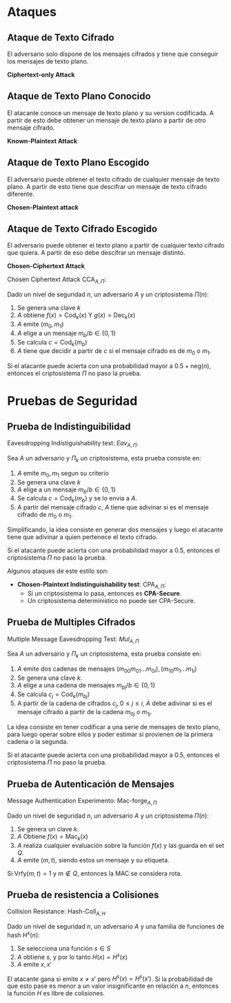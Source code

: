 # Ataques

## Ataque de Texto Cifrado

El adversario solo dispone de los mensajes cifrados y tiene que conseguir los mensajes de texto plano.

**Ciphertext-only Attack**

## Ataque de Texto Plano Conocido

El atacante conoce un mensaje de texto plano y su version codificada. A partir de esto debe obtener un mensaje de texto plano a partir de otro mensaje cifrado.

**Known-Plaintext Attack**

## Ataque de Texto Plano Escogido

El adversario puede obtener el texto cifrado de cualquier mensaje de texto plano. A partir de esto tiene que descifrar un mensaje de texto cifrado diferente.

**Chosen-Plaintext attack**

## Ataque de Texto Cifrado Escogido

El adversario puede obtener el texto plano a partir de cualquier texto cifrado que quiera. A partir de eso debe descifrar un mensaje distinto.

**Chosen-Ciphertext Attack**

Chosen Ciphertext Attack $\text{CCA}_{A,\Pi}$:

Dado un nivel de seguridad $n$, un adversario $A$ y un criptosistema $\Pi(n)$:

1. Se genera una clave $k$
2. $A$ obtiene $f(x) = \text{Cod}_k(x)$ Y $g(x) = \text{Dec}_k(x)$
3. $A$ emite $(m_0,m_1)$
4. $A$ elige a un mensaje $m_b/b \in \{0,1\}$
5. Se calcula $c = \text{Cod}_k(m_b)$
6. $A$ tiene que decidir a partir de $c$ si el mensaje cifrado es de $m_0$ o $m_1$.

Si el atacante puede acierta con una probabilidad mayor a $0.5 + \text{neg}(n)$, entonces el criptosistema $\Pi$ no paso la prueba.

# Pruebas de Seguridad

## Prueba de Indistinguibilidad

Eavesdropping Indistiguishability test: $Eav_{A,\Pi}$.

Sea $A$ un adversario y $\Pi_k$ un criptosistema, esta prueba consiste en:

1. $A$ emite $m_0,m_1$ segun su criterio
2. Se genera una clave $k$
3. $A$ elige a un mensaje $m_b/  b \in \{0,1\}$
4. Se calcula $c = \text{Cod}_k(m_b)$ y se lo envia a $A$.
5. A partir del mensaje cifrado $c$, $A$ tiene que adivinar si es el mensaje cifrado de $m_0$ o $m_1$.

Simplificando, la idea consiste en generar dos mensajes y luego el atacante tiene que adivinar a quien pertenece el texto cifrado. 

Si el atacante puede acierta con una probabilidad mayor a $0.5$, entonces el criptosistema $\Pi$ no paso la prueba.

Algunos ataques de este estilo son:

- **Chosen-Plaintext Indistinguishability test**: $\text{CPA}_{A,\Pi}$:
  - Si un criptosistema lo pasa, entonces es **CPA-Secure**.
  - Un criptosistema deterministico no puede ser CPA-Secure.

## Prueba de Multiples Cifrados

Multiple Message Eavesdropping Test: $Mul_{A,\Pi}$

Sea $A$ un adversario y $\Pi_k$ un criptosistema, esta prueba consiste en:

1. $A$ emite dos cadenas de mensajes $(m_{00}m_{01}\dots m_{0i}),(m_{10}m_{1}\dots m_{1i})$
2. Se genera una clave $k$.
3. $A$ elige a una cadena de mensajes $m_{bj}/ b\in\{0,1\}$
4. Se calcula $c_j = \text{Cod}_k(m_{bj})$
5. A partir de la cadena de cifrados $c_j, 0\leq j \leq i$, $A$ debe adivinar si es el mensaje cifrado a partir de la cadena $m_{0j}$ o $m_{1j}$.

La idea consiste en tener codificar a una serie de mensajes de texto plano, para luego operar sobre ellos y poder estimar si provienen de la primera cadena o la segunda.

Si el atacante puede acierta con una probabilidad mayor a $0.5$, entonces el criptosistema $\Pi$ no paso la prueba.

## Prueba de Autenticación de Mensajes

Message Authentication Experimento: $\text{Mac-forge}_{A,\Pi}$

Dado un nivel de seguridad $n$, un adversario $A$ y un criptosistema $\Pi(n)$:

1. Se genera un clave $k$.
2. $A$ Obtiene $f(x) = \text{Mac}_k(x)$
3. $A$ realiza cualquier evaluación sobre la función $f(x)$ y las guarda en el set $Q$.
4. $A$ emite $(m,t)$, siendo estos un mensaje y su etiqueta.

Si $\text{Vrfy}(m,t)=1$ y $m \not \in Q$, entonces la MAC se considera rota.

## Prueba de resistencia a Colisiones

Collision Resistance: $\text{Hash-Coll}_{A,H}$

Dado un nivel de seguridad $n$, un adversario $A$ y una familia de funciones de hash $H^x(n)$:

1. Se selecciona una función $s \in S$
2. $A$ obtiene $s$, y por lo tanto $H(x) = H^s(x)$
3. $A$ emite $x,x'$

El atacante gana si emite $x \neq x'$ pero $H^s(x) = H^s(x')$. Si la probabilidad de que esto pase es menor a un valor insignificante en relación a $n$, entonces la función $H$ es libre de colisiones.













